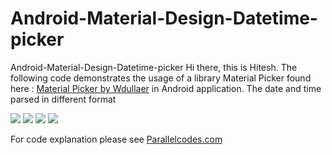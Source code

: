 # Android-Material-Design-Datetime-picker
Android-Material-Design-Datetime-picker
Hi there, this is Hitesh. The following code demonstrates the usage of a library Material Picker found here : <a href="https://github.com/wdullaer/MaterialDateTimePicker" >Material Picker by Wdullaer</a> in Android application. The date and time parsed in different format

<img src="http://i1.wp.com/www.parallelcodes.com/wp-content/uploads/2016/05/android-material-design-pickers-1.png?resize=480%2C410" />

<img src="http://i0.wp.com/www.parallelcodes.com/wp-content/uploads/2016/05/android-material-design-pickers-4.png?resize=480%2C854" />

<img src="http://i1.wp.com/www.parallelcodes.com/wp-content/uploads/2016/05/android-material-design-pickers-2.png?resize=480%2C854" />

<img src="http://i2.wp.com/www.parallelcodes.com/wp-content/uploads/2016/05/android-material-design-pickers-3.png?resize=480%2C854" />

For code explanation please see <a href="http://www.parallelcodes.com/android-material-datetime-picker-example/">Parallelcodes.com</a>



